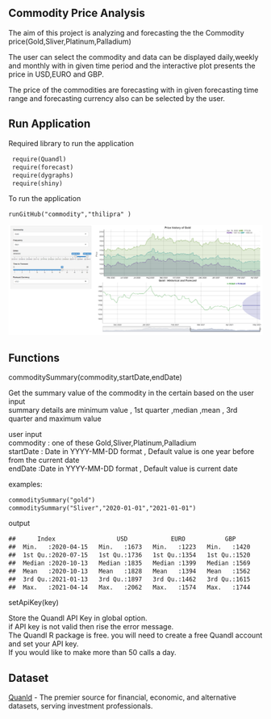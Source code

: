 ## Commodity Price Analysis

The aim of this project is analyzing and forecasting the the Commodity
price(Gold,Sliver,Platinum,Palladium)

The user can select the commodity and data can be displayed daily,weekly
and monthly with in given time period and the interactive plot presents
the price in USD,EURO and GBP.

The price of the commodities are forecasting with in given forecasting
time range and forecasting currency also can be selected by the user.

## Run Application

Required library to run the application

     require(Quandl)
     require(forecast)
     require(dygraphs)
     require(shiny)

To run the application

    runGitHub("commodity","thilipra" )

![](images/screen-01.PNG)

## Functions

commoditySummary(commodity,startDate,endDate)

Get the summary value of the commodity in the certain based on the user
input  
summary details are minimum value , 1st quarter ,median ,mean , 3rd
quarter and maximum value

user input  
commodity : one of these Gold,Sliver,Platinum,Palladium  
startDate : Date in YYYY-MM-DD format , Default value is one year before
from the current date  
endDate :Date in YYYY-MM-DD format , Default value is current date

examples:

    commoditySummary("gold")
    commoditySummary("Sliver","2020-01-01","2021-01-01")

output

    ##      Index                 USD            EURO           GBP      
    ##  Min.   :2020-04-15   Min.   :1673   Min.   :1223   Min.   :1420  
    ##  1st Qu.:2020-07-15   1st Qu.:1736   1st Qu.:1354   1st Qu.:1520  
    ##  Median :2020-10-13   Median :1835   Median :1399   Median :1569  
    ##  Mean   :2020-10-13   Mean   :1828   Mean   :1394   Mean   :1562  
    ##  3rd Qu.:2021-01-13   3rd Qu.:1897   3rd Qu.:1462   3rd Qu.:1615  
    ##  Max.   :2021-04-14   Max.   :2062   Max.   :1574   Max.   :1744

setApiKey(key)

Store the Quandl API Key in global option.  
if API key is not valid then rise the error message.  
The Quandl R package is free. you will need to create a free Quandl
account and set your API key.  
If you would like to make more than 50 calls a day.

## Dataset

[Quanld](https://www.quandl.com/) - The premier source for financial,
economic, and alternative datasets, serving investment professionals.
